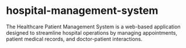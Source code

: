 # hospital-management-system
The Healthcare Patient Management System is a web-based application designed to streamline hospital operations by managing appointments, patient medical records, and doctor-patient interactions. 
